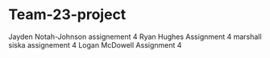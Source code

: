 # Team-23-project

Jayden Notah-Johnson assignement 4
Ryan Hughes Assignment 4
marshall siska assignement 4
Logan McDowell Assignment 4
